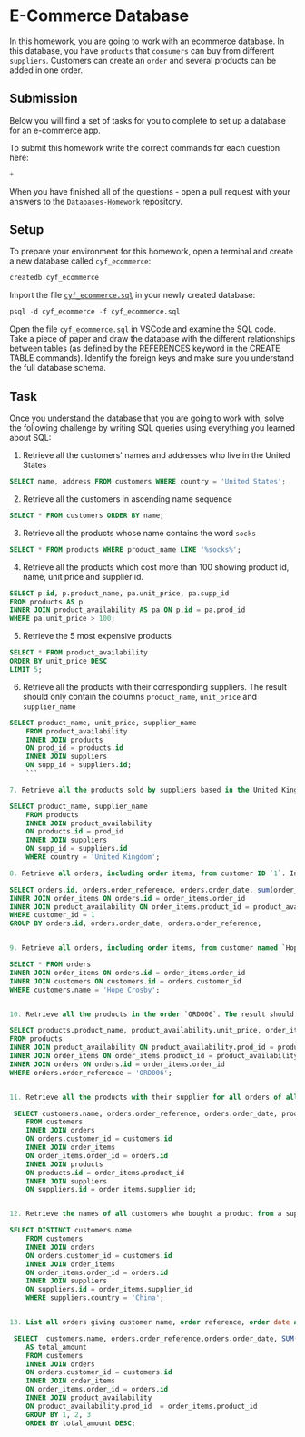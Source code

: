 # E-Commerce Database

In this homework, you are going to work with an ecommerce database. In this database, you have `products` that `consumers` can buy from different `suppliers`. Customers can create an `order` and several products can be added in one order.

## Submission

Below you will find a set of tasks for you to complete to set up a database for an e-commerce app.

To submit this homework write the correct commands for each question here:
```sql
+

```

When you have finished all of the questions - open a pull request with your answers to the `Databases-Homework` repository.

## Setup

To prepare your environment for this homework, open a terminal and create a new database called `cyf_ecommerce`:

```sql
createdb cyf_ecommerce
```

Import the file [`cyf_ecommerce.sql`](./cyf_ecommerce.sql) in your newly created database:

```sql
psql -d cyf_ecommerce -f cyf_ecommerce.sql
```

Open the file `cyf_ecommerce.sql` in VSCode and examine the SQL code. Take a piece of paper and draw the database with the different relationships between tables (as defined by the REFERENCES keyword in the CREATE TABLE commands). Identify the foreign keys and make sure you understand the full database schema.

## Task

Once you understand the database that you are going to work with, solve the following challenge by writing SQL queries using everything you learned about SQL:

1. Retrieve all the customers' names and addresses who live in the United States

```sql
SELECT name, address FROM customers WHERE country = 'United States';
```

2. Retrieve all the customers in ascending name sequence

```sql
SELECT * FROM customers ORDER BY name;
```

3. Retrieve all the products whose name contains the word `socks`

```sql
SELECT * FROM products WHERE product_name LIKE '%socks%';
```

4. Retrieve all the products which cost more than 100 showing product id, name, unit price and supplier id.

```sql
SELECT p.id, p.product_name, pa.unit_price, pa.supp_id
FROM products AS p
INNER JOIN product_availability AS pa ON p.id = pa.prod_id
WHERE pa.unit_price > 100;
```

5. Retrieve the 5 most expensive products

```sql
SELECT * FROM product_availability
ORDER BY unit_price DESC
LIMIT 5;
```

6. Retrieve all the products with their corresponding suppliers. The result should only contain the columns `product_name`, `unit_price` and `supplier_name`

```sql
SELECT product_name, unit_price, supplier_name 
	FROM product_availability 
	INNER JOIN products 
	ON prod_id = products.id 
	INNER JOIN suppliers 
	ON supp_id = suppliers.id;
    ```

7. Retrieve all the products sold by suppliers based in the United Kingdom. The result should only contain the columns `product_name` and `supplier_name`.

SELECT product_name, supplier_name 
	FROM products 
	INNER JOIN product_availability 
	ON products.id = prod_id 
	INNER JOIN suppliers 
	ON supp_id = suppliers.id 
	WHERE country = 'United Kingdom';

8. Retrieve all orders, including order items, from customer ID `1`. Include order id, reference, date and total cost (calculated as quantity * unit price).

SELECT orders.id, orders.order_reference, orders.order_date, sum(order_items.quantity * product_availability.unit_price) AS total_cost FROM orders
INNER JOIN order_items ON orders.id = order_items.order_id
INNER JOIN product_availability ON order_items.product_id = product_availability.prod_id
WHERE customer_id = 1
GROUP BY orders.id, orders.order_date, orders.order_reference;


9. Retrieve all orders, including order items, from customer named `Hope Crosby`

SELECT * FROM orders
INNER JOIN order_items ON orders.id = order_items.order_id
INNER JOIN customers ON customers.id = orders.customer_id
WHERE customers.name = 'Hope Crosby';


10. Retrieve all the products in the order `ORD006`. The result should only contain the columns `product_name`, `unit_price` and `quantity`.

SELECT products.product_name, product_availability.unit_price, order_items.quantity
FROM products
INNER JOIN product_availability ON product_availability.prod_id = products.id
INNER JOIN order_items ON order_items.product_id = product_availability.prod_id
INNER JOIN orders ON orders.id = order_items.order_id
WHERE orders.order_reference = 'ORD006';


11. Retrieve all the products with their supplier for all orders of all customers. The result should only contain the columns `name` (from customer), `order_reference`, `order_date`, `product_name`, `supplier_name` and `quantity`.

 SELECT customers.name, orders.order_reference, orders.order_date, products.product_name, suppliers.supplier_name, order_items.quantity
    FROM customers  
    INNER JOIN orders  
	ON orders.customer_id = customers.id
    INNER JOIN order_items  
	ON order_items.order_id = orders.id
    INNER JOIN products  
	ON products.id = order_items.product_id
    INNER JOIN suppliers  
	ON suppliers.id = order_items.supplier_id;


12. Retrieve the names of all customers who bought a product from a supplier based in China.

SELECT DISTINCT customers.name 
    FROM customers 
    INNER JOIN orders  
	ON orders.customer_id = customers.id
    INNER JOIN order_items  
	ON order_items.order_id = orders.id
    INNER JOIN suppliers 
	ON suppliers.id = order_items.supplier_id
    WHERE suppliers.country = 'China'; 


13. List all orders giving customer name, order reference, order date and order total amount (quantity * unit price) in descending order of total.

 SELECT  customers.name, orders.order_reference,orders.order_date, SUM(order_items.quantity * product_availability.unit_price)
    AS total_amount 
	FROM customers
    INNER JOIN orders 
	ON orders.customer_id = customers.id
    INNER JOIN order_items 
	ON order_items.order_id = orders.id
    INNER JOIN product_availability 
	ON product_availability.prod_id  = order_items.product_id
    GROUP BY 1, 2, 3
    ORDER BY total_amount DESC; 